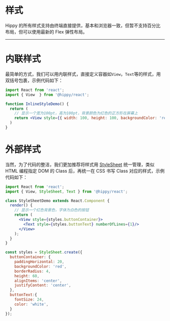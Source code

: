 # 样式

Hippy 的所有样式支持由终端直接提供，基本和浏览器一致，但暂不支持百分比布局，但可以使用最新的 Flex 弹性布局。

---

# 内联样式

最简单的方式，我们可以用内联样式，直接定义容器如`View`，`Text`等的样式，用双括号包裹，示例代码如下：

```jsx  
import React from 'react';
import { View  } from '@hippy/react';

function InlineStyleDemo() {
  return (
    // 显示一个宽为100pt，高为100pt，背景颜色为红色的正方形在屏幕上
    return <View style={{ width: 100, height: 100, backgroundColor: 'red' }}/>;
  )
}
```

# 外部样式

当然，为了代码的整洁，我们更加推荐将样式用 [StyleSheet](hippy-react/modules.md?id=stylesheet) 统一管理，类似 HTML 编程指定 DOM 的 Class 后，再统一在 CSS 书写 Class 对应的样式，示例代码如下：

```jsx  
import React from 'react';
import { View, StyleSheet, Text } from '@hippy/react';

class StyleSheetDemo extends React.Component {
  render() {
    // 显示一个红色背景色，字体为白色的按钮
    return (
      <View style={styles.buttonContainer}>
        <Text style={styles.buttonText} numberOfLines={1}/>
      </View>
    );
  }
}

const styles = StyleSheet.create({
  buttonContainer: {
    paddingHorizontal: 20,
    backgroundColor: 'red',
    borderRadius: 4,
    height: 60,
    alignItems: 'center',
    justifyContent: 'center',
  },
  buttonText:{
    fontSize: 24,
    color: 'white',
  }
});
```

